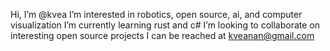 Hi, I’m @kvea
I’m interested in robotics, open source, ai, and computer visualization
I’m currently learning rust and c#
I’m looking to collaborate on interesting open source projects
I can be reached at kveanan@gmail.com
